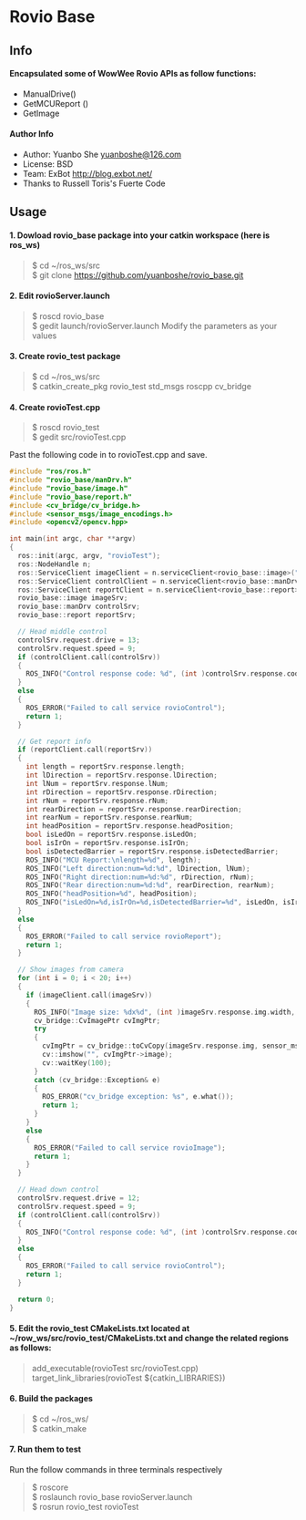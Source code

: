 Rovio Base
==========
Info
------
#### Encapsulated some of WowWee Rovio APIs as follow functions:
- ManualDrive()
- GetMCUReport ()
- GetImage

#### Author Info
- Author: Yuanbo She yuanboshe@126.com
- License: BSD
- Team: ExBot http://blog.exbot.net/
- Thanks to Russell Toris's Fuerte Code

Usage
------
#### 1. Dowload rovio_base package into your catkin workspace (here is ros_ws)
> $ cd ~/ros_ws/src  
> $ git clone https://github.com/yuanboshe/rovio_base.git

#### 2. Edit rovioServer.launch
> $ roscd rovio_base  
> $ gedit launch/rovioServer.launch
Modify the parameters as your values
> <param name="/rovio_base/host" type="string" value="192.168.10.18" />  
  <param name="/rovio_base/port" type="string" value="80" />  
  <param name="/rovio_base/user" type="string" value="admin" />  
  <param name="/rovio_base/pw" type="string" value="admin" />

#### 3. Create rovio_test package
> $ cd ~/ros_ws/src  
> $ catkin_create_pkg rovio_test std_msgs roscpp cv_bridge

#### 4. Create rovioTest.cpp
> $ roscd rovio_test  
> $ gedit src/rovioTest.cpp

Past the following code in to rovioTest.cpp and save.
```cpp
#include "ros/ros.h"
#include "rovio_base/manDrv.h"
#include "rovio_base/image.h"
#include "rovio_base/report.h"
#include <cv_bridge/cv_bridge.h>
#include <sensor_msgs/image_encodings.h>
#include <opencv2/opencv.hpp>

int main(int argc, char **argv)
{
  ros::init(argc, argv, "rovioTest");
  ros::NodeHandle n;
  ros::ServiceClient imageClient = n.serviceClient<rovio_base::image>("rovioImage");
  ros::ServiceClient controlClient = n.serviceClient<rovio_base::manDrv>("rovioControl");
  ros::ServiceClient reportClient = n.serviceClient<rovio_base::report>("rovioReport");
  rovio_base::image imageSrv;
  rovio_base::manDrv controlSrv;
  rovio_base::report reportSrv;

  // Head middle control
  controlSrv.request.drive = 13;
  controlSrv.request.speed = 9;
  if (controlClient.call(controlSrv))
  {
    ROS_INFO("Control response code: %d", (int )controlSrv.response.code);
  }
  else
  {
    ROS_ERROR("Failed to call service rovioControl");
    return 1;
  }

  // Get report info
  if (reportClient.call(reportSrv))
  {
    int length = reportSrv.response.length;
    int lDirection = reportSrv.response.lDirection;
    int lNum = reportSrv.response.lNum;
    int rDirection = reportSrv.response.rDirection;
    int rNum = reportSrv.response.rNum;
    int rearDirection = reportSrv.response.rearDirection;
    int rearNum = reportSrv.response.rearNum;
    int headPosition = reportSrv.response.headPosition;
    bool isLedOn = reportSrv.response.isLedOn;
    bool isIrOn = reportSrv.response.isIrOn;
    bool isDetectedBarrier = reportSrv.response.isDetectedBarrier;
    ROS_INFO("MCU Report:\nlength=%d", length);
    ROS_INFO("Left direction:num=%d:%d", lDirection, lNum);
    ROS_INFO("Right direction:num=%d:%d", rDirection, rNum);
    ROS_INFO("Rear direction:num=%d:%d", rearDirection, rearNum);
    ROS_INFO("headPosition=%d", headPosition);
    ROS_INFO("isLedOn=%d,isIrOn=%d,isDetectedBarrier=%d", isLedOn, isIrOn, isDetectedBarrier);
  }
  else
  {
    ROS_ERROR("Failed to call service rovioReport");
    return 1;
  }

  // Show images from camera
  for (int i = 0; i < 20; i++)
  {
    if (imageClient.call(imageSrv))
    {
      ROS_INFO("Image size: %dx%d", (int )imageSrv.response.img.width, (int )imageSrv.response.img.height);
      cv_bridge::CvImagePtr cvImgPtr;
      try
      {
        cvImgPtr = cv_bridge::toCvCopy(imageSrv.response.img, sensor_msgs::image_encodings::BGR8);
        cv::imshow("", cvImgPtr->image);
        cv::waitKey(100);
      }
      catch (cv_bridge::Exception& e)
      {
        ROS_ERROR("cv_bridge exception: %s", e.what());
        return 1;
      }
    }
    else
    {
      ROS_ERROR("Failed to call service rovioImage");
      return 1;
    }
  }

  // Head down control
  controlSrv.request.drive = 12;
  controlSrv.request.speed = 9;
  if (controlClient.call(controlSrv))
  {
    ROS_INFO("Control response code: %d", (int )controlSrv.response.code);
  }
  else
  {
    ROS_ERROR("Failed to call service rovioControl");
    return 1;
  }

  return 0;
}
```

#### 5. Edit the rovio_test CMakeLists.txt located at ~/row_ws/src/rovio_test/CMakeLists.txt and change the related regions as follows:
> add_executable(rovioTest src/rovioTest.cpp)  
> target_link_libraries(rovioTest ${catkin_LIBRARIES})  

#### 6. Build the packages
> $ cd ~/ros_ws/  
> $ catkin_make

#### 7. Run them to test
Run the follow commands in three terminals respectively
> $ roscore  
> $ roslaunch rovio_base rovioServer.launch  
> $ rosrun rovio_test rovioTest
